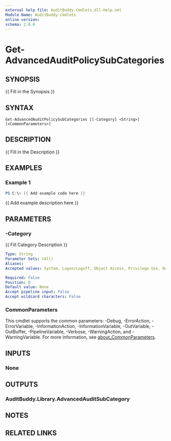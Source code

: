 ```yaml
---
external help file: AuditBuddy.Cmdlets.dll-Help.xml
Module Name: AuditBuddy.Cmdlets
online version:
schema: 2.0.0
---
```


# Get-AdvancedAuditPolicySubCategories

## SYNOPSIS
{{ Fill in the Synopsis }}

## SYNTAX

```
Get-AdvancedAuditPolicySubCategories [[-Category] <String>] [<CommonParameters>]
```

## DESCRIPTION
{{ Fill in the Description }}

## EXAMPLES

### Example 1
```powershell
PS C:\> {{ Add example code here }}
```

{{ Add example description here }}

## PARAMETERS

### -Category
{{ Fill Category Description }}

```yaml
Type: String
Parameter Sets: (All)
Aliases:
Accepted values: System, Logon/Logoff, Object Access, Privilege Use, Detailed Tracking, Policy Change, Account Management, DS Access, Account Logon

Required: False
Position: 0
Default value: None
Accept pipeline input: False
Accept wildcard characters: False
```

### CommonParameters
This cmdlet supports the common parameters: -Debug, -ErrorAction, -ErrorVariable, -InformationAction, -InformationVariable, -OutVariable, -OutBuffer, -PipelineVariable, -Verbose, -WarningAction, and -WarningVariable. For more information, see [about_CommonParameters](http://go.microsoft.com/fwlink/?LinkID=113216).

## INPUTS

### None

## OUTPUTS

### AuditBuddy.Library.AdvancedAuditSubCategory

## NOTES

## RELATED LINKS
